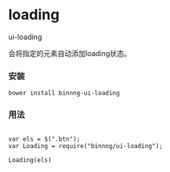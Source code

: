 loading
=======

ui-loading

会将指定的元素自动添加loading状态。

### 安装
```
bower install binnng-ui-loading
```

### 用法
```

var els = $(".btn");
var Loading = require("binnng/ui-loading");

Loading(els)

```

